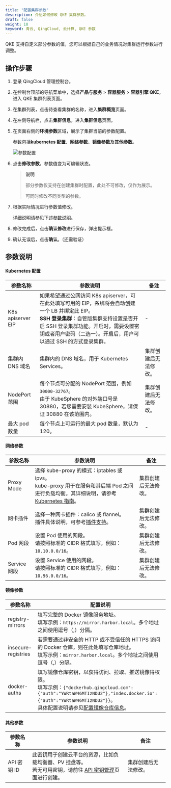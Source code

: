 ```yaml
---
title: "配置集群参数"
description: 介绍如何修改 QKE 集群参数。
draft: false
weight: 10
keyword: 青云, QingCloud, 云计算, QKE 参数
---
```


QKE 支持自定义部分参数的值，您可以根据自己的业务情况对集群运行参数进行调整。

## 操作步骤

1. 登录 QingCloud 管理控制台。

2. 在控制台顶部的导航菜单中，选择**产品与服务** > **容器服务** > **容器引擎 QKE**，进入 QKE 集群列表页面。

3. 在集群列表，点击待查看集群的名称，进入**集群概览**页面。

4. 在左侧导航栏，点击**集群信息**，进入**集群信息**页面。

4. 在页面右侧的**环境参数**区域，展示了集群当前的参数配置。

   参数包括**kubernetes 配置**、**网络参数**、**镜像参数**及**其他参数**。

   ![参数配置](../../../_images/paras_setting.png)

6. 点击**修改参数**，参数值变为可编辑状态。

   > **说明**
   >
   > 部分参数仅支持在创建集群时配置，此处不可修改，仅作为展示。
   >
   > 可同时修改不同类型的参数。

7. 根据实际情况进行参数值修改。

   详细说明请参见下述[参数说明](#参数说明)。

8. 修改完成后，点击**确认修改**进行保存，弹出提示框。

9. 确认无误后，点击**确认**。（还需验证）

## 参数说明

#### Kubernetes 配置

| 参数名称          | 参数说明                                                     | 备注                 |
| ----------------- | ------------------------------------------------------------ | -------------------- |
| K8s apiserver EIP | 如果希望通过公网访问 K8s apiserver，可在此处填写可用的 EIP，系统将会自动创建一个 LB 并绑定此 EIP。<br/>**SSH 登录集群**：自管版集群支持设置是否开启 SSH 登录集群功能。开启时，需要设置密钥或者用户密码（二选一）。开启后，用户可以通过 SSH 的方式登录集群。 | -                    |
| 集群内 DNS 域名   | 集群内的 DNS 域名，用于 Kubernetes Services。                | 集群创建后无法修改。 |
| NodePort 范围     | 每个节点可分配的 NodePort 范围，例如 `30000-32767`。<br/>由于 KubeSphere 的对外端口号是 30880，若您需要安装 KubeSphere，请保证 30880 在该范围内。 | 集群创建后无法修改。 |
| 最大 pod 数量     | 每个节点上可运行的最大 pod 数量，默认为 120。                | -                    |

#### 网络参数

| 参数名称     | 参数说明                                                     | 备注                 |
| ------------ | ------------------------------------------------------------ | -------------------- |
| Proxy Mode   | 选择 kube-proxy 的模式：iptables 或 ipvs。<br/>kube-proxy 用于在服务和其后端 Pod 之间进行负载均衡。其详细说明，请参考 [Kubernetes 指南](https://feisky.gitbooks.io/kubernetes/content/components/kube-proxy.html)。 | 集群创建后无法修改。 |
| 网卡插件     | 选择一种网卡插件：calico 或 flannel。<br/>插件具体说明，可参考[插件支持](/container/qke_plus/intro/plugin/)。 | 集群创建后无法修改。 |
| Pod 网段     | 设置 Pod 使用的网段。<br/>请按照标准的 CIDR 格式填写，例如：`10.10.0.0/16`。 | 集群创建后无法修改。 |
| Service 网段 | 设置 Service 使用的网段。<br/>请按照标准的 CIDR 格式填写，例如：`10.96.0.0/16`。 | 集群创建后无法修改。 |

#### 镜像参数

| 参数名称            | 配置说明                                                     |
| ------------------- | ------------------------------------------------------------ |
| registry-mirrors    | 填写完整的 Docker 镜像服务地址。 <br/>填写示例：`https://mirror.harbor.local`。多个地址之间使用逗号（,）分隔。 |
| insecure-registries | 若需要通过非安全的 HTTP 或不受信任的 HTTPS 访问的 Docker 仓库，则在此处填写仓库地址。<br/>填写示例：`mirror.harbor.local`。多个地址之间使用逗号（,）分隔。 |
| docker-auths        | 填写镜像仓库密钥，以获得访问、拉取、推送镜像得权限。<br/>填写示例：`{"dockerhub.qingcloud.com":{"auth":"YWRtaW46MTIzNDU2"},"index.docker.io":{"auth":"YWRtaW46MTIzNDU2"}}`。<br/>具体配置说明请参见[配置镜像仓库信息](/container/qke_plus/quickstart/cfg_mirror_repo/#步骤二配置镜像仓库信息)。 |

#### 其他参数

| 参数名称    | 参数说明                                                     | 备注                 |
| ----------- | ------------------------------------------------------------ | -------------------- |
| API 密钥 ID | 此密钥用于创建云平台的资源，比如负载均衡器、PV 挂盘等。<br/>若无可用密钥，请前往 [API 密钥管理](https://console.qingcloud.com/access_keys/)页面进行创建。 | 集群创建后无法修改。 |







